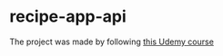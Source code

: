 # recipe-app-api
The project was made by following [this Udemy course](https://www.udemy.com/course/django-python-advanced/) 
